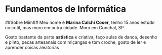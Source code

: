 # Fundamentos de Informática 

##Sobre Mim## 
 Meu nome é **Marina Calchi Coser**, tenho 15 anos estudo no cotil, mas moro em outra cidade. Moro em Conchal, SP.

 Gosto bastante da parte **astistica** e criativa, faço aulas de danca, desenho e pinto, pecas artesanais com miçangas e tbm croche, gosto de ler e aprender coisas aleatorias